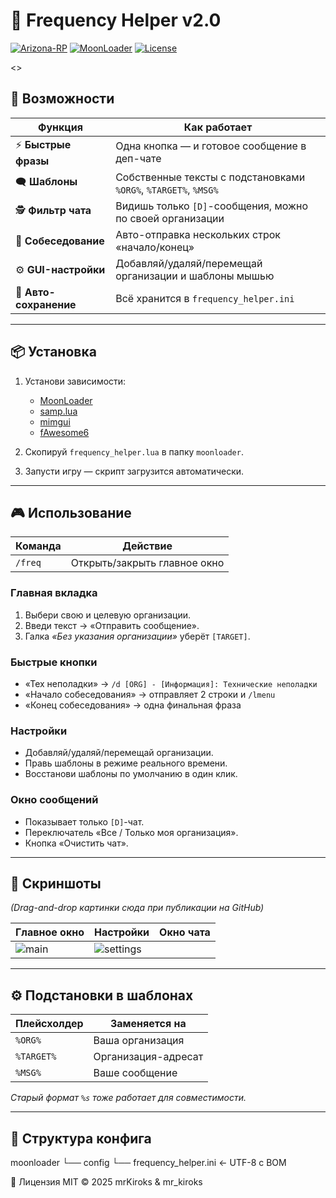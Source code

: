 # 📡 Frequency Helper v2.0  

[![Arizona-RP](https://img.shields.io/badge/Arizona-SAMP+-orange?style=flat-square)](https://arizona-rp.com/)
[![MoonLoader](https://img.shields.io/badge/MoonLoader-0.27-blue?style=flat-square)](https://www.blast.hk/threads/13305/)
[![License](https://img.shields.io/badge/license-MIT-green?style=flat-square)](LICENSE)

&lt;&gt;

## 🚀 Возможности
| Функция | Как работает |
|---------|--------------|
| ⚡ **Быстрые фразы** | Одна кнопка — и готовое сообщение в деп-чате |
| 🗨️ **Шаблоны** | Собственные тексты с подстановками `%ORG%`, `%TARGET%`, `%MSG%` |
| 🕵️ **Фильтр чата** | Видишь только `[D]`-сообщения, можно по своей организации |
| 📝 **Собеседование** | Авто-отправка нескольких строк «начало/конец» |
| ⚙️ **GUI-настройки** | Добавляй/удаляй/перемещай организации и шаблоны мышью |
| 💾 **Авто-сохранение** | Всё хранится в `frequency_helper.ini` |

---

## 📦 Установка
1. Установи зависимости:
   - [MoonLoader](https://moonloader.ru)
   - [samp.lua](https://github.com/BlastHubTeam/samp.lua)
   - [mimgui](https://github.com/BlastHubTeam/mimgui)
   - [fAwesome6](https://github.com/BlastHubTeam/fAwesome6)

2. Скопируй `frequency_helper.lua` в папку `moonloader`.

3. Запусти игру — скрипт загрузится автоматически.

---

## 🎮 Использование
| Команда | Действие |
|---------|----------|
| `/freq` | Открыть/закрыть главное окно |

### Главная вкладка
1. Выбери свою и целевую организации.
2. Введи текст → «Отправить сообщение».
3. Галка *«Без указания организации»* уберёт `[TARGET]`.

### Быстрые кнопки
- «Тех неполадки» → `/d [ORG] - [Информация]: Технические неполадки`
- «Начало собеседования» → отправляет 2 строки и `/lmenu`
- «Конец собеседования» → одна финальная фраза

### Настройки
- Добавляй/удаляй/перемещай организации.
- Правь шаблоны в режиме реального времени.
- Восстанови шаблоны по умолчанию в один клик.

### Окно сообщений
- Показывает только `[D]`-чат.
- Переключатель «Все / Только моя организация».
- Кнопка «Очистить чат».

---

## 🎨 Скриншоты
*(Drag-and-drop картинки сюда при публикации на GitHub)*

| Главное окно | Настройки | Окно чата |
|--------------|-----------|-----------|
| ![main](screens/main.png) | ![settings](screens/settings.png) |

---

## ⚙️ Подстановки в шаблонах
| Плейсхолдер | Заменяется на |
|-------------|---------------|
| `%ORG%`     | Ваша организация |
| `%TARGET%`  | Организация-адресат |
| `%MSG%`     | Ваше сообщение |

*Старый формат `%s` тоже работает для совместимости.*

---

## 📁 Структура конфига
moonloader
└── config
└── frequency_helper.ini   ← UTF-8 с BOM

📜 Лицензия
MIT © 2025 mrKiroks & mr_kiroks
